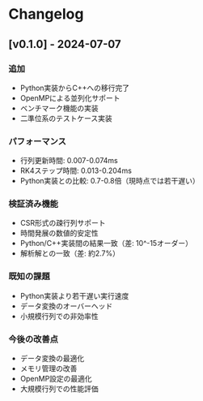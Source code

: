 # Changelog

## [v0.1.0] - 2024-07-07

### 追加
- Python実装からC++への移行完了
- OpenMPによる並列化サポート
- ベンチマーク機能の実装
- 二準位系のテストケース実装

### パフォーマンス
- 行列更新時間: 0.007-0.074ms
- RK4ステップ時間: 0.013-0.204ms
- Python実装との比較: 0.7-0.8倍（現時点では若干遅い）

### 検証済み機能
- CSR形式の疎行列サポート
- 時間発展の数値的安定性
- Python/C++実装間の結果一致（差: 10^-15オーダー）
- 解析解との一致（差: 約2.7%）

### 既知の課題
- Python実装より若干遅い実行速度
- データ変換のオーバーヘッド
- 小規模行列での非効率性

### 今後の改善点
- データ変換の最適化
- メモリ管理の改善
- OpenMP設定の最適化
- 大規模行列での性能評価 